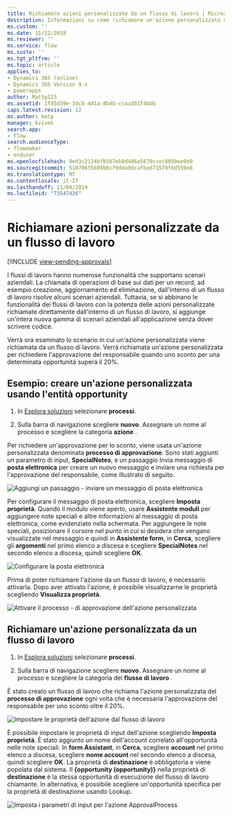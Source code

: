 ```yaml
---
title: Richiamare azioni personalizzate da un flusso di lavoro | MicrosoftDocs
description: Informazioni su come richiamare un'azione personalizzata da un flusso di lavoro
ms.custom: ''
ms.date: 11/22/2018
ms.reviewer: ''
ms.service: flow
ms.suite: ''
ms.tgt_pltfrm: ''
ms.topic: article
applies_to:
- Dynamics 365 (online)
- Dynamics 365 Version 9.x
- powerapps
author: Mattp123
ms.assetid: 1fd5d39e-3dc8-4d1a-8b4b-ccaa303f4bbb
caps.latest.revision: 12
ms.author: matp
manager: kvivek
search.app:
- Flow
search.audienceType:
- flowmaker
- enduser
ms.openlocfilehash: 9ed3c2114bfb167eb8d4d6a5670ccec8050ee9d0
ms.sourcegitcommit: 510706f5699b6cf9dda9dcafbed715f9f6d559e8
ms.translationtype: MT
ms.contentlocale: it-IT
ms.lasthandoff: 11/04/2019
ms.locfileid: "73547426"
---
```

# <a name="invoke-custom-actions-from-a-workflow"></a>Richiamare azioni personalizzate da un flusso di lavoro
[!INCLUDE [view-pending-approvals](includes/cc-rebrand.md)]

I flussi di lavoro hanno numerose funzionalità che supportano scenari aziendali. La chiamata di operazioni di base sui dati per un record, ad esempio creazione, aggiornamento ed eliminazione, dall'interno di un flusso di lavoro risolve alcuni scenari aziendali. Tuttavia, se si abbinano le funzionalità dei flussi di lavoro con la potenza delle azioni personalizzate richiamate direttamente dall'interno di un flusso di lavoro, si aggiunge un'intera nuova gamma di scenari aziendali all'applicazione senza dover scrivere codice.  
  
 Verrà ora esaminato lo scenario in cui un'azione personalizzata viene richiamata da un flusso di lavoro. Verrà richiamata un'azione personalizzata per richiedere l'approvazione del responsabile quando uno sconto per una determinata opportunità supera il 20%.  
  
<a name="action"></a>   
## <a name="example-create-a-custom-action-using-the-opportunity-entity"></a>Esempio: creare un'azione personalizzata usando l'entità opportunity
  
1. In [Esplora soluzioni](/powerapps/maker/model-driven-apps/advanced-navigation#solution-explorer) selezionare **processi**.  
  
2.  Sulla barra di navigazione scegliere **nuovo**. Assegnare un nome al processo e scegliere la categoria **azione** .  
  
 Per richiedere un'approvazione per lo sconto, viene usata un'azione personalizzata denominata **processo di approvazione**. Sono stati aggiunti un parametro di input, **SpecialNotes**, e un passaggio Invia messaggio di **posta elettronica** per creare un nuovo messaggio e inviare una richiesta per l'approvazione del responsabile, come illustrato di seguito.  
  
 ![Aggiungi un passaggio &#45; inviare un messaggio di posta elettronica](media/enable-custom-action-approval-proces-sadd-email.png "Aggiungere un passaggio-inviare un messaggio di posta elettronica")  
  
 Per configurare il messaggio di posta elettronica, scegliere **Imposta proprietà**. Quando il modulo viene aperto, usare **Assistente moduli** per aggiungere note speciali e altre informazioni al messaggio di posta elettronica, come evidenziato nella schermata. Per aggiungere le note speciali, posizionare il cursore nel punto in cui si desidera che vengano visualizzate nel messaggio e quindi in **Assistente form**, in **Cerca**, scegliere gli **argomenti** nel primo elenco a discesa e scegliere **SpecialNotes** nel secondo elenco a discesa, quindi scegliere **OK**.  
  
 ![Configurare la posta elettronica](media/enable-custom-action-approval-process-setup-email.png "Configurare la posta elettronica")  
  
 Prima di poter richiamare l'azione da un flusso di lavoro, è necessario attivarla. Dopo aver attivato l'azione, è possibile visualizzarne le proprietà scegliendo **Visualizza proprietà**.  
  
 ![Attivare il processo &#45; di approvazione dell'azione personalizzata](media/enable-custom-action-approval-process-activate-action.png "Attivare il processo di approvazione dell'azione personalizzata")  
  
<a name="workflow"></a>   
## <a name="invoke-a-custom-action-from-a-workflow"></a>Richiamare un'azione personalizzata da un flusso di lavoro  
  
1. In [Esplora soluzioni](/powerapps/maker/model-driven-apps/advanced-navigation#solution-explorer) selezionare **processi**.   
  
2.  Sulla barra di navigazione scegliere **nuovo**. Assegnare un nome al processo e scegliere la categoria del **flusso di lavoro** .  
  
 È stato creato un flusso di lavoro che richiama l'azione personalizzata del **processo di approvazione** ogni volta che è necessaria l'approvazione del responsabile per uno sconto oltre il 20%.  
  
 ![Impostare le proprietà dell'azione dal flusso di lavoro](media/enable-custom-action-from-workflow.png "Impostare le proprietà dell'azione dal flusso di lavoro")  
  
 È possibile impostare le proprietà di input dell'azione scegliendo **Imposta proprietà**. È stato aggiunto un nome dell'account correlato all'opportunità nelle note speciali. In **form Assistant**, in **Cerca**, scegliere **account** nel primo elenco a discesa, scegliere **nome account** nel secondo elenco a discesa, quindi scegliere **OK**. La proprietà di **destinazione** è obbligatoria e viene popolata dal sistema. Il **{opportunity (opportunity)}** nella proprietà di **destinazione** è la stessa opportunità di esecuzione del flusso di lavoro chiamante. In alternativa, è possibile scegliere un'opportunità specifica per la proprietà di destinazione usando Lookup.  
  
 ![Imposta i parametri di input per l'azione ApprovalProcess](media/enable-customaction-workflow-set-properties.png "Imposta i parametri di input per l'azione ApprovalProcess")  
  



